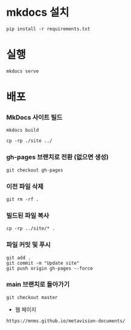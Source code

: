 # mkdocs 설치
```
pip install -r requirements.txt
```


# 실행
```
mkdocs serve
```

# 배포

### MkDocs 사이트 빌드
```
mkdocs build
```
```
cp -rp ./site ../
```
### gh-pages 브랜치로 전환 (없으면 생성)
```
git checkout gh-pages 
```
### 이전 파일 삭제
```
git rm -rf .
```

### 빌드된 파일 복사
```
cp -rp ../site/* .
```
### 파일 커밋 및 푸시
```
git add .
git commit -m "Update site"
git push origin gh-pages --force
```
### main 브랜치로 돌아가기
```
git checkout master
```

- 웹 페이지
```
https://mnms.github.io/metavision-documents/
```
